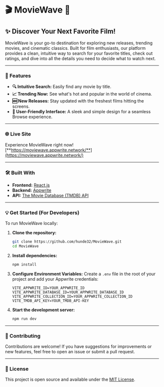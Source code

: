 # 🎬 MovieWave 🌊

## ✨ Discover Your Next Favorite Film!

MovieWave is your go-to destination for exploring new releases, trending movies, and cinematic classics. Built for film enthusiasts, our platform provides a clean, intuitive way to search for your favorite titles, check out ratings, and dive into all the details you need to decide what to watch next.

---

### 🚀 Features

* **🔍 Intuitive Search:** Easily find any movie by title.
* **📈 Trending Now:** See what's hot and popular in the world of cinema.
* **🆕 New Releases:** Stay updated with the freshest films hitting the screens.
* **💖 User-Friendly Interface:** A sleek and simple design for a seamless Browse experience.

---

### 🌐 Live Site

Experience MovieWave right now!
[**https://moviewave.appwrite.network/**](https://moviewave.appwrite.network/)

---

### 🛠️ Built With

* **Frontend:** [React.js](https://react.dev/)
* **Backend:** [Appwrite](https://appwrite.io/)
* **API:** [The Movie Database (TMDB) API](https://www.themoviedb.org/documentation/api)

---

### 💡 Get Started (For Developers)

To run MovieWave locally:

1.  **Clone the repository:**
    ```bash
    git clone https://github.com/hunde32/MovieWave.git
    cd MovieWave
    ```
2.  **Install dependencies:**
    ```bash
    npm install 
    ```
3.  **Configure Environment Variables:**
    Create a `.env` file in the root of your project and add your Appwrite credentials:
    ```
    VITE_APPWRITE_ID=YOUR_APPWRITE_ID
    VITE_APPWRITE_DATABASE_ID=YOUR_APPWRITE_DATABASE_ID
    VITE_APPWRITE_COLLECTION_ID=YOUR_APPWRITE_COLLECTION_ID
    VITE_TMDB_API_KEY=YOUR_TMDB_API-KEY 
    ```
4.  **Start the development server:**
    ```bash
    npm run dev 
    ```

---

### 🤝 Contributing

Contributions are welcome! If you have suggestions for improvements or new features, feel free to open an issue or submit a pull request.

---

### 📄 License

This project is open source and available under the [MIT License](LICENSE). 

